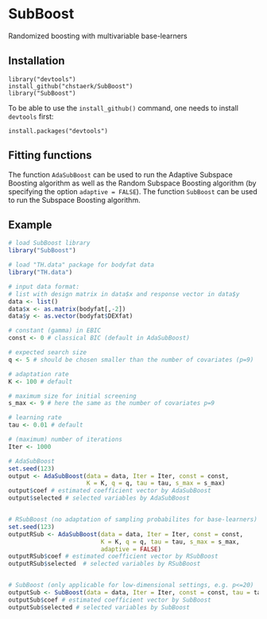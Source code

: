 # SubBoost 

Randomized boosting with multivariable base-learners



## Installation

  ```
  library("devtools")
  install_github("chstaerk/SubBoost")
  library("SubBoost")
  ```
To be able to use the `install_github()` command, one needs to install `devtools` first:
  ```
  install.packages("devtools")
  ```
 
 ## Fitting functions
  
  The function `AdaSubBoost` can be used to run the Adaptive Subspace Boosting algorithm as well as the Random Subspace Boosting algorithm (by specifying the option `adaptive = FALSE`). 
The function `SubBoost` can be used to run the Subspace Boosting algorithm.


## Example
```r
# load SubBoost library
library("SubBoost")

# load "TH.data" package for bodyfat data
library("TH.data")

# input data format: 
# list with design matrix in data$x and response vector in data$y
data <- list()
data$x <- as.matrix(bodyfat[,-2]) 
data$y <- as.vector(bodyfat$DEXfat)

# constant (gamma) in EBIC 
const <- 0 # classical BIC (default in AdaSubBoost)

# expected search size 
q <- 5 # should be chosen smaller than the number of covariates (p=9)

# adaptation rate
K <- 100 # default

# maximum size for initial screening 
s_max <- 9 # here the same as the number of covariates p=9

# learning rate 
tau <- 0.01 # default 

# (maximum) number of iterations 
Iter <- 1000 

# AdaSubBoost
set.seed(123)
output <- AdaSubBoost(data = data, Iter = Iter, const = const, 
                      K = K, q = q, tau = tau, s_max = s_max)
output$coef # estimated coefficient vector by AdaSubBoost
output$selected # selected variables by AdaSubBoost


# RSubBoost (no adaptation of sampling probabilites for base-learners)
set.seed(123)
outputRSub <- AdaSubBoost(data = data, Iter = Iter, const = const, 
                          K = K, q = q, tau = tau, s_max = s_max, 
                          adaptive = FALSE)
outputRSub$coef # estimated coefficient vector by RSubBoost
outputRSub$selected  # selected variables by RSubBoost


# SubBoost (only applicable for low-dimensional settings, e.g. p<=20)
outputSub <- SubBoost(data = data, Iter = Iter, const = const, tau = tau)
outputSub$coef # estimated coefficient vector by SubBoost
outputSub$selected # selected variables by SubBoost
```
